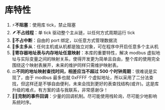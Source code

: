 # 库特性

1. ⚡**不阻塞**：使用库 tick，禁止阻塞
2. 🪶**不占线程**：单 tick 驱动整个主从链，以任何方式周期运行 tick
3. 🌠**不占中断**：自由的 port 绑定，以任意方式管理数据流
4. 💪**多主多从**：任何主机或从机都是独立对象，可在程序中开启任意多个主从机
5. 🗽**寄存器地址表与内存地址任意映射**：本库的重要特性，解决 modbus 虚拟地址与实际变量之间的映射关系，使得开发更为简单且自由，整个库的使用完全围绕这个映射表展开，未来的维护同样只需维护映射表。
6. ⚖️**不同的地址映射查找时间，相差应当不超过 500 个时钟周期**：很难说是实现了，由于 modbus 最多也就 0xFFFF 个虚拟地址，所以采用了二分法查找，但这样还是不够自由便利，未来会找到更好的表查找结构(或许)。这是库升级的难点，有方案的请与我联系，非常感谢😘！
7. 🏃‍♀️**克制的事件回调**：少量的回调机制。尽可能使用栈轮询，尽可能少地影响系统时序。

